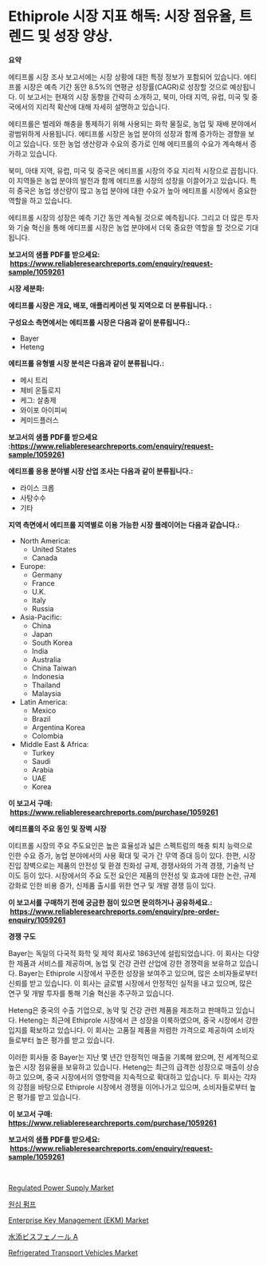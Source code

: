 <p><h1>Ethiprole 시장 지표 해독: 시장 점유율, 트렌드 및 성장 양상.</h1></p><p><strong>요약</strong></p>
<p><p>에티프롤 시장 조사 보고서에는 시장 상황에 대한 특정 정보가 포함되어 있습니다. 에티프롤 시장은 예측 기간 동안 8.5%의 연평균 성장률(CAGR)로 성장할 것으로 예상됩니다. 이 보고서는 현재의 시장 동향을 간략히 소개하고, 북미, 아태 지역, 유럽, 미국 및 중국에서의 지리적 확산에 대해 자세히 설명하고 있습니다.</p><p>에티프롤은 벌레와 해충을 통제하기 위해 사용되는 화학 물질로, 농업 및 재배 분야에서 광범위하게 사용됩니다. 에티프롤 시장은 농업 분야의 성장과 함께 증가하는 경향을 보이고 있습니다. 또한 농업 생산량과 수요의 증가로 인해 에티프롤의 수요가 계속해서 증가하고 있습니다.</p><p>북미, 아태 지역, 유럽, 미국 및 중국은 에티프롤 시장의 주요 지리적 시장으로 꼽힙니다. 이 지역들은 농업 분야의 발전과 함께 에티프롤 시장의 성장을 이끌어가고 있습니다. 특히 중국은 농업 생산량이 많고 농업 분야에 대한 수요가 높아 에티프롤 시장에서 중요한 역할을 하고 있습니다.</p><p>에티프롤 시장의 성장은 예측 기간 동안 계속될 것으로 예측됩니다. 그리고 더 많은 투자와 기술 혁신을 통해 에티프롤 시장은 농업 분야에서 더욱 중요한 역할을 할 것으로 기대됩니다.</p></p>
<p><strong>보고서의 샘플 PDF를 받으세요: &nbsp;<a href="https://www.reliableresearchreports.com/enquiry/request-sample/1059261">https://www.reliableresearchreports.com/enquiry/request-sample/1059261</a></strong></p>
<p><strong>시장 세분화:</strong></p>
<p><strong> 에티프롤 시장은 개요, 배포, 애플리케이션 및 지역으로 더 분류됩니다. :</strong></p>
<p><strong>구성요소 측면에서는 에티프롤 시장은 다음과 같이 분류됩니다.:</strong></p>
<p><ul><li>Bayer</li><li>Heteng</li></ul></p>
<p><strong> 에티프롤 유형별 시장 분석은 다음과 같이 분류됩니다.:</strong></p>
<p><ul><li>메시 트리</li><li>체비 온톨로지</li><li>케그: 살충제</li><li>와이포 아이피씨</li><li>케미드플러스</li></ul></p>
<p><strong>보고서의 샘플 PDF를 받으세요 :<a href="https://www.reliableresearchreports.com/enquiry/request-sample/1059261">https://www.reliableresearchreports.com/enquiry/request-sample/1059261</a></strong></p>
<p><strong> 에티프롤 응용 분야별 시장 산업 조사는 다음과 같이 분류됩니다.:</strong></p>
<p><ul><li>라이스 크롭</li><li>사탕수수</li><li>기타</li></ul></p>
<p><strong>지역 측면에서 에티프롤 지역별로 이용 가능한 시장 플레이어는 다음과 같습니다.:</strong></p>
<p><ul>
    <li>
        North America:
        <ul>
            <li>United States</li>
            <li>Canada</li>
        </ul>
    </li>
    <li>
        Europe:
        <ul>
            <li>Germany</li>
            <li>France</li>
            <li>U.K.</li>
            <li>Italy</li>
            <li>Russia</li>
        </ul>
    </li>
    <li>
        Asia-Pacific:
        <ul>
            <li>China</li>
            <li>Japan</li>
            <li>South Korea</li>
            <li>India</li>
            <li>Australia</li>
            <li>China Taiwan</li>
            <li>Indonesia</li>
            <li>Thailand</li>
            <li>Malaysia</li>
        </ul>
    </li>
    <li>
        Latin America:
        <ul>
            <li>Mexico</li>
            <li>Brazil</li>
            <li>Argentina Korea</li>
            <li>Colombia</li>
        </ul>
    </li>
    <li>
        Middle East & Africa:
        <ul>
            <li>Turkey</li>
            <li>Saudi</li>
            <li>Arabia</li>
            <li>UAE</li>
            <li>Korea</li>
        </ul>
    </li>
    </ul></p>
<p><strong>이 보고서 구매: &nbsp;<a href="https://www.reliableresearchreports.com/purchase/1059261">https://www.reliableresearchreports.com/purchase/1059261</a></strong></p>
<p><strong>에티프롤의 주요 동인 및 장벽 시장</strong></p>
<p><p>이티프롤 시장의 주요 주도요인은 높은 효율성과 넓은 스펙트럼의 해충 퇴치 능력으로 인한 수요 증가, 농업 분야에서의 사용 확대 및 국가 간 무역 증대 등이 있다. 한편, 시장 진입 장벽으로는 제품의 안전성 및 환경 친화성 규제, 경쟁사와의 가격 경쟁, 기술적 난이도 등이 있다. 시장에서의 주요 도전 요인은 제품의 안전성 및 효과에 대한 논란, 규제 강화로 인한 비용 증가, 신제품 출시를 위한 연구 및 개발 경쟁 등이 있다.</p></p>
<p><strong>이 보고서를 구매하기 전에 궁금한 점이 있으면 문의하거나 공유하세요.: &nbsp;<a href="https://www.reliableresearchreports.com/enquiry/pre-order-enquiry/1059261">https://www.reliableresearchreports.com/enquiry/pre-order-enquiry/1059261</a></strong></p>
<p><strong>경쟁 구도</strong></p>
<p><p>Bayer는 독일의 다국적 화학 및 제약 회사로 1863년에 설립되었습니다. 이 회사는 다양한 제품과 서비스를 제공하며, 농업 및 건강 관련 산업에 강한 경쟁력을 보유하고 있습니다. Bayer는 Ethiprole 시장에서 꾸준한 성장을 보여주고 있으며, 많은 소비자들로부터 신뢰를 받고 있습니다. 이 회사는 글로벌 시장에서 안정적인 실적을 내고 있으며, 많은 연구 및 개발 투자를 통해 기술 혁신을 추구하고 있습니다.</p><p>Heteng은 중국의 수출 기업으로, 농약 및 건강 관련 제품을 제조하고 판매하고 있습니다. Heteng는 최근에 Ethiprole 시장에서 큰 성장을 이룩하였으며, 중국 시장에서 강한 입지를 확보하고 있습니다. 이 회사는 고품질 제품을 저렴한 가격으로 제공하여 소비자들로부터 높은 평가를 받고 있습니다.</p><p>이러한 회사들 중 Bayer는 지난 몇 년간 안정적인 매출을 기록해 왔으며, 전 세계적으로 높은 시장 점유율을 보유하고 있습니다. Heteng는 최근의 급격한 성장으로 매출이 상승하고 있으며, 중국 시장에서의 영향력을 지속적으로 확대하고 있습니다. 두 회사는 각자의 강점을 바탕으로 Ethiprole 시장에서 경쟁을 이어나가고 있으며, 소비자들로부터 높은 평가를 받고 있습니다.</p></p>
<p><strong>이 보고서 구매: &nbsp; <a href="https://www.reliableresearchreports.com/purchase/1059261">https://www.reliableresearchreports.com/purchase/1059261</a></strong></p>
<p><strong>보고서의 샘플 PDF를 받으세요: &nbsp;<a href="https://www.reliableresearchreports.com/enquiry/request-sample/1059261">https://www.reliableresearchreports.com/enquiry/request-sample/1059261</a></strong><strong></strong></p>
<p>&nbsp;</p>
<p><p><a href="https://cat-emmental-94b.notion.site/Regulated-Power-Supply-Market-Size-Growing-and-Forecasted-for-period-from-2024-2031-and-provides-c-c548f35d8ed644cf9ce4d4cec09c0dcd">Regulated Power Supply Market</a></p><p><a href="https://github.com/vss5505pa7z1p/Market-Research-Report-List-1/blob/main/6624589188375.md">원심 펌프</a></p><p><a href="https://silk-columnist-571.notion.site/Enterprise-Key-Management-EKM-Market-Research-Report-Provides-thorough-Industry-Overview-which-of-3d6a4f8c388842a4b64e6d3d08d3eda5">Enterprise Key Management (EKM) Market</a></p><p><a href="https://github.com/vhemk0794148/Market-Research-Report-List-1/blob/main/7779962188530.md">水添ビスフェノール A</a></p><p><a href="https://github.com/sofayahoo2023/Market-Research-Report-List-3/blob/main/refrigerated-transport-vehicles-market.md">Refrigerated Transport Vehicles Market</a></p></p>